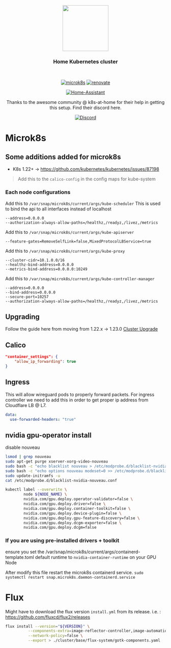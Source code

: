 <div align="center">

<img src="https://camo.githubusercontent.com/5b298bf6b0596795602bd771c5bddbb963e83e0f/68747470733a2f2f692e696d6775722e636f6d2f7031527a586a512e706e67" align="center" width="144px" height="144px"/>

### Home Kubernetes cluster

</div>

<br/>

<div align="center">

[![microk8s](https://img.shields.io/badge/microk8s-v1.23.1-brightgreen?style=for-the-badge&logo=kubernetes&logoColor=white)](https://microk8s.io/)
[![renovate](https://img.shields.io/badge/renovate-enabled-brightgreen?style=for-the-badge&logo=renovatebot&logoColor=white)](https://github.com/renovatebot/renovate)
  
</div>

<div align="center">

[![Home-Assistant](https://img.shields.io/uptimerobot/status/m789483406-6089c85ad33bdfdc889ae5a7?logo=homeassistant&logoColor=white&label=my%20home%20assistant)](https://www.home-assistant.io/)

Thanks to the awesome community @ k8s-at-home for their help in getting this setup.
Find their discord here.
  
[![Discord](https://img.shields.io/discord/673534664354430999?color=7289da&label=DISCORD&style=for-the-badge)](https://discord.gg/sTMX7Vh)

</div>

# Microk8s

## Some additions added for microk8s

- K8s 1.22+ -> https://github.com/kubernetes/kubernetes/issues/87198 
> Add this to the `calico-config` in the config maps for kube-system

### Each node configurations
Add this to `/var/snap/microk8s/current/args/kube-scheduler`
This is used to bind the api to all interfaces instead of localhost

```
--address=0.0.0.0
--authorization-always-allow-paths=/healthz,/readyz,/livez,/metrics
```

Add this to `/var/snap/microk8s/current/args/kube-apiserver`

`--feature-gates=RemoveSelfLink=false,MixedProtocolLBService=true`

Add this to `/var/snap/microk8s/current/args/kube-proxy`

```
--cluster-cidr=10.1.0.0/16
--healthz-bind-address=0.0.0.0
--metrics-bind-address=0.0.0.0:10249
```

Add this to `/var/snap/microk8s/current/args/kube-controller-manager`

```
--address=0.0.0.0
--bind-address=0.0.0.0
--secure-port=10257
--authorization-always-allow-paths=/healthz,/readyz,/livez,/metrics
```

## Upgrading

Follow the guide here from moving from 1.22.x -> 1.23.0
[Cluster Upgrade](https://microk8s.io/docs/upgrade-cluster)
## Calico

```json
"container_settings": {
    "allow_ip_forwarding": true
}
```

## Ingress

This will allow wireguard pods to properly forward packets.
For ingress controller we need to add this in order to get proper ip address from Cloudflare LB @ L7.

```yml
data:
  use-forwarded-headers: "true"
```

## nvidia gpu-operator install
disable nouveau
```bash
lsmod | grep nouveau
sudo apt-get purge xserver-xorg-video-nouveau
sudo bash -c "echo blacklist nouveau > /etc/modprobe.d/blacklist-nvidia-nouveau.conf"
sudo bash -c "echo options nouveau modeset=0 >> /etc/modprobe.d/blacklist-nvidia-nouveau.conf"
sudo update-initramfs -u
cat /etc/modprobe.d/blacklist-nvidia-nouveau.conf

kubectl label --overwrite \
        node ${NODE_NAME} \
        nvidia.com/gpu.deploy.operator-validator=false \
        nvidia.com/gpu.deploy.driver=false \
        nvidia.com/gpu.deploy.container-toolkit=false \
        nvidia.com/gpu.deploy.device-plugin=false \
        nvidia.com/gpu.deploy.gpu-feature-discovery=false \
        nvidia.com/gpu.deploy.dcgm-exporter=false \
        nvidia.com/gpu.deploy.dcgm=false

```

### If you are using pre-installed drivers + toolkit

ensure you set the /var/snap/microk8s/current/args/containerd-template.toml
default runtime to `nvidia-container-runtime` on your GPU Node

After modify this file restart the microk8s containerd service.
`sudo systemctl restart snap.microk8s.daemon-containerd.service`

# Flux

Might have to download the flux version `install.yml` from its release.
i.e. : https://github.com/fluxcd/flux2/releases

```bash
flux install --version="${VERSION}" \
          --components-extra=image-reflector-controller,image-automation-controller \
          --network-policy=false \
          --export > ./cluster/base/flux-system/gotk-components.yaml
```
